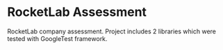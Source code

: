 # RocketLab Assessment
RocketLab company assessment. Project includes 2 libraries which were tested with GoogleTest framework.
